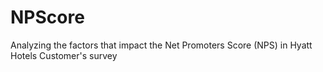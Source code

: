 # NPScore
Analyzing the factors that impact the Net Promoters Score (NPS) in Hyatt Hotels Customer's survey 
